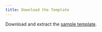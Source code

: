 ```yaml
---
title: Download the Template
---
```


Download and extract the [sample template](https://github.com/SPANDigital/presidium-template).
